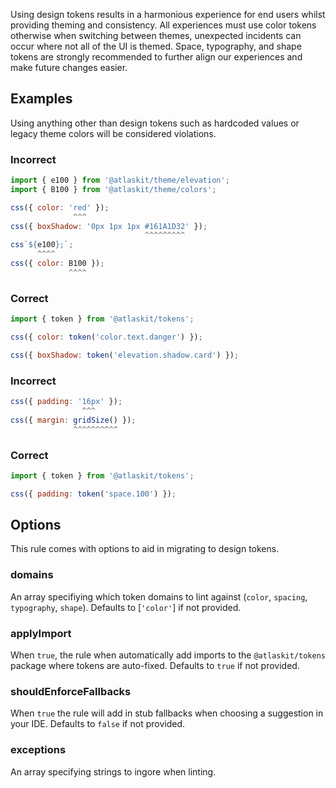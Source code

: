 Using design tokens results in a harmonious experience for end users whilst providing theming and consistency.
All experiences must use color tokens otherwise when switching between themes, unexpected incidents can occur where not all of the UI is themed.
Space, typography, and shape tokens are strongly recommended to further align our experiences and make future changes easier.

## Examples

Using anything other than design tokens such as hardcoded values or legacy theme colors will be considered violations.

### Incorrect

```js
import { e100 } from '@atlaskit/theme/elevation';
import { B100 } from '@atlaskit/theme/colors';

css({ color: 'red' });
              ^^^
css({ boxShadow: '0px 1px 1px #161A1D32' });
                              ^^^^^^^^^
css`${e100};`;
      ^^^^
css({ color: B100 });
             ^^^^
```

### Correct

```js
import { token } from '@atlaskit/tokens';

css({ color: token('color.text.danger') });

css({ boxShadow: token('elevation.shadow.card') });
```

### Incorrect

```js
css({ padding: '16px' });
                ^^^
css({ margin: gridSize() });
              ^^^^^^^^^^
```

### Correct

```js
import { token } from '@atlaskit/tokens';

css({ padding: token('space.100') });
```

## Options

This rule comes with options to aid in migrating to design tokens.

### domains

An array specifiying which token domains to lint against (`color`, `spacing`, `typography`, `shape`). Defaults to [`'color'`] if not provided.

### applyImport

When `true`, the rule when automatically add imports to the `@atlaskit/tokens` package where tokens are auto-fixed. Defaults to `true` if not provided.

### shouldEnforceFallbacks

When `true` the rule will add in stub fallbacks when choosing a suggestion in your IDE. Defaults to `false` if not provided.

### exceptions

An array specifying strings to ingore when linting.
